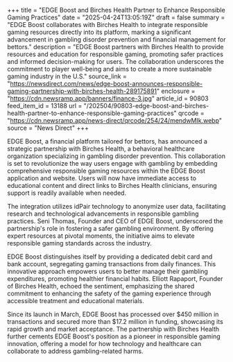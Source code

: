 +++
title = "EDGE Boost and Birches Health Partner to Enhance Responsible Gaming Practices"
date = "2025-04-24T13:05:19Z"
draft = false
summary = "EDGE Boost collaborates with Birches Health to integrate responsible gaming resources directly into its platform, marking a significant advancement in gambling disorder prevention and financial management for bettors."
description = "EDGE Boost partners with Birches Health to provide resources and education for responsible gaming, promoting safer practices and informed decision-making for users. The collaboration underscores the commitment to player well-being and aims to create a more sustainable gaming industry in the U.S."
source_link = "https://newsdirect.com/news/edge-boost-announces-responsible-gaming-partnership-with-birches-health-289175891"
enclosure = "https://cdn.newsramp.app/banners/finance-3.jpg"
article_id = 90803
feed_item_id = 13188
url = "/202504/90803-edge-boost-and-birches-health-partner-to-enhance-responsible-gaming-practices"
qrcode = "https://cdn.newsramp.app/news-direct/qrcode/254/24/mendwMIk.webp"
source = "News Direct"
+++

<p>EDGE Boost, a financial platform tailored for bettors, has announced a strategic partnership with Birches Health, a behavioral healthcare organization specializing in gambling disorder prevention. This collaboration is set to revolutionize the way users engage with gambling by embedding comprehensive responsible gaming resources within the EDGE Boost application and website. Users will now have immediate access to educational content and direct links to Birches Health clinicians, ensuring support is readily available when needed.</p><p>The integration utilizes idPair technology to anonymize user data, facilitating research and technological advancements in responsible gambling practices. Seni Thomas, Founder and CEO of EDGE Boost, underscored the partnership's role in fostering a safer gambling environment. By offering expert resources at pivotal moments, the initiative aims to elevate responsible gaming standards across the industry.</p><p>EDGE Boost distinguishes itself by providing a dedicated debit card and bank account, segregating gaming transactions from daily finances. This innovative approach empowers users to better manage their gambling expenditures, promoting healthier financial habits. Elliott Rapaport, Founder of Birches Health, echoed the sentiment, emphasizing the shared commitment to enhancing the safety of the gaming experience through accessible treatment and educational materials.</p><p>Since its launch in March, EDGE Boost has processed over $450 million in transactions and secured more than $17.2 million in funding, showcasing its rapid growth and market acceptance. The partnership with Birches Health further cements EDGE Boost's position as a pioneer in responsible gaming innovation, offering a model for how technology and healthcare can collaborate to address gambling-related harms.</p>